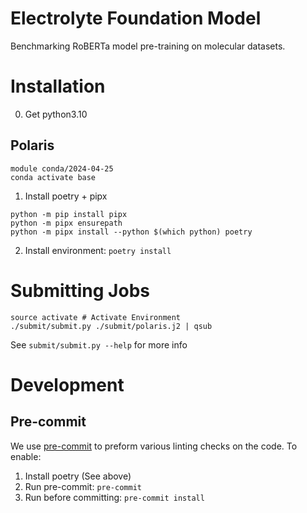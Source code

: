 # Electrolyte Foundation Model
Benchmarking RoBERTa model pre-training on molecular datasets.

# Installation

0. Get python3.10

## Polaris
```shell
module conda/2024-04-25
conda activate base
```

1. Install poetry + pipx
```shell
python -m pip install pipx
python -m pipx ensurepath
python -m pipx install --python $(which python) poetry
```

2. Install environment: `poetry install`

# Submitting Jobs

```shell
source activate # Activate Environment
./submit/submit.py ./submit/polaris.j2 | qsub
```

See `submit/submit.py --help` for more info

# Development

## Pre-commit

We use [pre-commit](https://pre-commit.com) to preform various linting checks on the code. To enable:

1. Install poetry (See above)
2. Run pre-commit: `pre-commit`
3. Run before committing: `pre-commit install`

